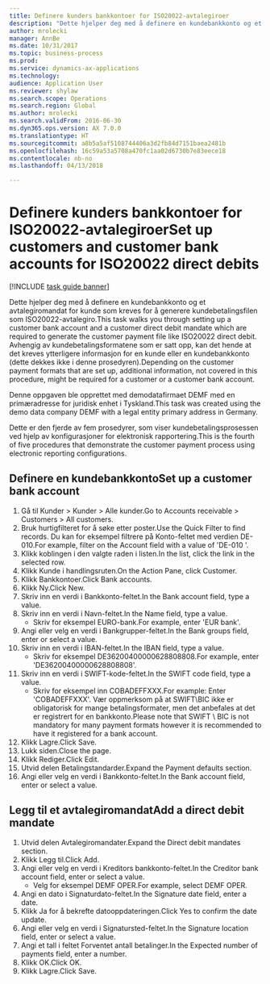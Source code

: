 ```yaml
--- 
title: Definere kunders bankkontoer for ISO20022-avtalegiroer
description: "Dette hjelper deg med å definere en kundebankkonto og et avtalegiromandat for kunde som kreves for å generere kundebetalingsfilen som ISO20022-avtalegiro."
author: mrolecki
manager: AnnBe
ms.date: 10/31/2017
ms.topic: business-process
ms.prod: 
ms.service: dynamics-ax-applications
ms.technology: 
audience: Application User
ms.reviewer: shylaw
ms.search.scope: Operations
ms.search.region: Global
ms.author: mrolecki
ms.search.validFrom: 2016-06-30
ms.dyn365.ops.version: AX 7.0.0
ms.translationtype: HT
ms.sourcegitcommit: a8b5a5af5108744406a3d2fb84d7151baea2481b
ms.openlocfilehash: 16c59a53a5708a470fc1aa02d6730b7e83eece18
ms.contentlocale: nb-no
ms.lasthandoff: 04/13/2018

---
```

# <a name="set-up-customers-and-customer-bank-accounts-for-iso20022-direct-debits"></a><span data-ttu-id="ee11e-103">Definere kunders bankkontoer for ISO20022-avtalegiroer</span><span class="sxs-lookup"><span data-stu-id="ee11e-103">Set up customers and customer bank accounts for ISO20022 direct debits</span></span>

[!INCLUDE [task guide banner](../../includes/task-guide-banner.md)]

<span data-ttu-id="ee11e-104">Dette hjelper deg med å definere en kundebankkonto og et avtalegiromandat for kunde som kreves for å generere kundebetalingsfilen som ISO20022-avtalegiro.</span><span class="sxs-lookup"><span data-stu-id="ee11e-104">This task walks you through setting up a customer bank account and a customer direct debit mandate which are required to generate the customer payment file like ISO20022 direct debit.</span></span> <span data-ttu-id="ee11e-105">Avhengig av kundebetalingsformatene som er satt opp, kan det hende at det kreves ytterligere informasjon for en kunde eller en kundebankkonto (dette dekkes ikke i denne prosedyren).</span><span class="sxs-lookup"><span data-stu-id="ee11e-105">Depending on the customer payment formats that are set up, additional information, not covered in this procedure, might be required for a customer or a customer bank account.</span></span> 

<span data-ttu-id="ee11e-106">Denne oppgaven ble opprettet med demodatafirmaet DEMF med en primæradresse for juridisk enhet i Tyskland.</span><span class="sxs-lookup"><span data-stu-id="ee11e-106">This task was created using the demo data company DEMF with a legal entity primary address in Germany.</span></span>



<span data-ttu-id="ee11e-107">Dette er den fjerde av fem prosedyrer, som viser kundebetalingsprosessen ved hjelp av konfigurasjoner for elektronisk rapportering.</span><span class="sxs-lookup"><span data-stu-id="ee11e-107">This is the fourth of five procedures that demonstrate the customer payment process using electronic reporting configurations.</span></span>


## <a name="set-up-a-customer-bank-account"></a><span data-ttu-id="ee11e-108">Definere en kundebankkonto</span><span class="sxs-lookup"><span data-stu-id="ee11e-108">Set up a customer bank account</span></span>
1. <span data-ttu-id="ee11e-109">Gå til Kunder > Kunder > Alle kunder.</span><span class="sxs-lookup"><span data-stu-id="ee11e-109">Go to Accounts receivable > Customers > All customers.</span></span>
2. <span data-ttu-id="ee11e-110">Bruk hurtigfilteret for å søke etter poster.</span><span class="sxs-lookup"><span data-stu-id="ee11e-110">Use the Quick Filter to find records.</span></span> <span data-ttu-id="ee11e-111">Du kan for eksempel filtrere på Konto-feltet med verdien DE-010.</span><span class="sxs-lookup"><span data-stu-id="ee11e-111">For example, filter on the Account field with a value of 'DE-010 '.</span></span>
3. <span data-ttu-id="ee11e-112">Klikk koblingen i den valgte raden i listen.</span><span class="sxs-lookup"><span data-stu-id="ee11e-112">In the list, click the link in the selected row.</span></span>
4. <span data-ttu-id="ee11e-113">Klikk Kunde i handlingsruten.</span><span class="sxs-lookup"><span data-stu-id="ee11e-113">On the Action Pane, click Customer.</span></span>
5. <span data-ttu-id="ee11e-114">Klikk Bankkontoer.</span><span class="sxs-lookup"><span data-stu-id="ee11e-114">Click Bank accounts.</span></span>
6. <span data-ttu-id="ee11e-115">Klikk Ny.</span><span class="sxs-lookup"><span data-stu-id="ee11e-115">Click New.</span></span>
7. <span data-ttu-id="ee11e-116">Skriv inn en verdi i Bankkonto-feltet.</span><span class="sxs-lookup"><span data-stu-id="ee11e-116">In the Bank account field, type a value.</span></span>
8. <span data-ttu-id="ee11e-117">Skriv inn en verdi i Navn-feltet.</span><span class="sxs-lookup"><span data-stu-id="ee11e-117">In the Name field, type a value.</span></span>
    * <span data-ttu-id="ee11e-118">Skriv for eksempel EURO-bank.</span><span class="sxs-lookup"><span data-stu-id="ee11e-118">For example, enter 'EUR bank'.</span></span>  
9. <span data-ttu-id="ee11e-119">Angi eller velg en verdi i Bankgrupper-feltet.</span><span class="sxs-lookup"><span data-stu-id="ee11e-119">In the Bank groups field, enter or select a value.</span></span>
10. <span data-ttu-id="ee11e-120">Skriv inn en verdi i IBAN-feltet.</span><span class="sxs-lookup"><span data-stu-id="ee11e-120">In the IBAN field, type a value.</span></span>
    * <span data-ttu-id="ee11e-121">Skriv for eksempel DE36200400000628808808.</span><span class="sxs-lookup"><span data-stu-id="ee11e-121">For example, enter 'DE36200400000628808808'.</span></span>  
11. <span data-ttu-id="ee11e-122">Skriv inn en verdi i SWIFT-kode-feltet.</span><span class="sxs-lookup"><span data-stu-id="ee11e-122">In the SWIFT code field, type a value.</span></span>
    * <span data-ttu-id="ee11e-123">Skriv for eksempel inn COBADEFFXXX.</span><span class="sxs-lookup"><span data-stu-id="ee11e-123">For example: Enter 'COBADEFFXXX'.</span></span>  <span data-ttu-id="ee11e-124">Vær oppmerksom på at SWIFT\BIC ikke er obligatorisk for mange betalingsformater, men det anbefales at det er registrert for en bankkonto.</span><span class="sxs-lookup"><span data-stu-id="ee11e-124">Please note that SWIFT \ BIC is not mandatory for many payment formats however it is recommended to have it registered for a bank account.</span></span>  
12. <span data-ttu-id="ee11e-125">Klikk Lagre.</span><span class="sxs-lookup"><span data-stu-id="ee11e-125">Click Save.</span></span>
13. <span data-ttu-id="ee11e-126">Lukk siden.</span><span class="sxs-lookup"><span data-stu-id="ee11e-126">Close the page.</span></span>
14. <span data-ttu-id="ee11e-127">Klikk Rediger.</span><span class="sxs-lookup"><span data-stu-id="ee11e-127">Click Edit.</span></span>
15. <span data-ttu-id="ee11e-128">Utvid delen Betalingstandarder.</span><span class="sxs-lookup"><span data-stu-id="ee11e-128">Expand the Payment defaults section.</span></span>
16. <span data-ttu-id="ee11e-129">Angi eller velg en verdi i Bankkonto-feltet.</span><span class="sxs-lookup"><span data-stu-id="ee11e-129">In the Bank account field, enter or select a value.</span></span>

## <a name="add-a-direct-debit-mandate"></a><span data-ttu-id="ee11e-130">Legg til et avtalegiromandat</span><span class="sxs-lookup"><span data-stu-id="ee11e-130">Add a direct debit mandate</span></span>
1. <span data-ttu-id="ee11e-131">Utvid delen Avtalegiromandater.</span><span class="sxs-lookup"><span data-stu-id="ee11e-131">Expand the Direct debit mandates section.</span></span>
2. <span data-ttu-id="ee11e-132">Klikk Legg til.</span><span class="sxs-lookup"><span data-stu-id="ee11e-132">Click Add.</span></span>
3. <span data-ttu-id="ee11e-133">Angi eller velg en verdi i Kreditors bankkonto-feltet.</span><span class="sxs-lookup"><span data-stu-id="ee11e-133">In the Creditor bank account field, enter or select a value.</span></span>
    * <span data-ttu-id="ee11e-134">Velg for eksempel DEMF OPER.</span><span class="sxs-lookup"><span data-stu-id="ee11e-134">For example, select DEMF OPER.</span></span>  
4. <span data-ttu-id="ee11e-135">Angi en dato i Signaturdato-feltet.</span><span class="sxs-lookup"><span data-stu-id="ee11e-135">In the Signature date field, enter a date.</span></span>
5. <span data-ttu-id="ee11e-136">Klikk Ja for å bekrefte datooppdateringen.</span><span class="sxs-lookup"><span data-stu-id="ee11e-136">Click Yes to confirm the date update.</span></span>
6. <span data-ttu-id="ee11e-137">Angi eller velg en verdi i Signatursted-feltet.</span><span class="sxs-lookup"><span data-stu-id="ee11e-137">In the Signature location field, enter or select a value.</span></span>
7. <span data-ttu-id="ee11e-138">Angi et tall i feltet Forventet antall betalinger.</span><span class="sxs-lookup"><span data-stu-id="ee11e-138">In the Expected number of payments field, enter a number.</span></span>
8. <span data-ttu-id="ee11e-139">Klikk OK.</span><span class="sxs-lookup"><span data-stu-id="ee11e-139">Click OK.</span></span>
9. <span data-ttu-id="ee11e-140">Klikk Lagre.</span><span class="sxs-lookup"><span data-stu-id="ee11e-140">Click Save.</span></span>


